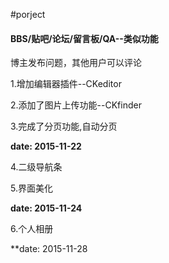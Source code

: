 #porject
#### BBS/贴吧/论坛/留言板/QA--类似功能

博主发布问题，其他用户可以评论

1.增加编辑器插件--CKeditor

2.添加了图片上传功能--CKfinder

3.完成了分页功能,自动分页

**date: 2015-11-22**

4.二级导航条

5.界面美化

**date: 2015-11-24**

6.个人相册

**date: 2015-11-28